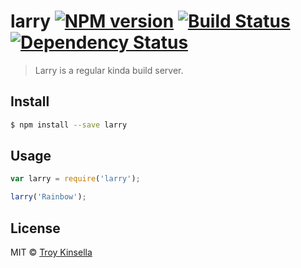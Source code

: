 # larry [![NPM version][npm-image]][npm-url] [![Build Status][travis-image]][travis-url] [![Dependency Status][daviddm-image]][daviddm-url]
> Larry is a regular kinda build server.


## Install

```sh
$ npm install --save larry
```


## Usage

```js
var larry = require('larry');

larry('Rainbow');
```

## License

MIT © [Troy Kinsella]()


[npm-image]: https://badge.fury.io/js/larry.svg
[npm-url]: https://npmjs.org/package/larry
[travis-image]: https://travis-ci.org//larry.svg?branch=master
[travis-url]: https://travis-ci.org//larry
[daviddm-image]: https://david-dm.org//larry.svg?theme=shields.io
[daviddm-url]: https://david-dm.org//larry
